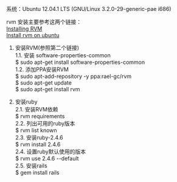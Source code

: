系统：Ubuntu 12.04.1 LTS (GNU/Linux 3.2.0-29-generic-pae i686)

rvm 安装主要参考这两个链接：  
[Installing RVM](http://www.rvm.io/rvm/install)  
[Install rvm on ubuntu](https://github.com/rvm/ubuntu_rvm)

1. 安装RVM(参照第二个链接)  
    1.1. 安装 software-properties-common  
    $ sudo apt-get install software-properties-common  
    1.2. 添加PPA安装RVM  
    $ sudo apt-add-repository -y ppa:rael-gc/rvm  
    $ sudo apt-get update  
    $ sudo apt-get install rvm

2. 安装ruby  
    2.1. 安装RVM依赖  
        $ rvm requirements  
    2.2. 列出可用的ruby版本  
        $ rvm list known  
    2.3. 安装ruby-2.4.6  
        $ rvm install 2.4.6  
    2.4. 设置ruby默认使用的版本  
        $ rvm use 2.4.6 --default  
    2.5. 安装rails  
        $ gem install rails

